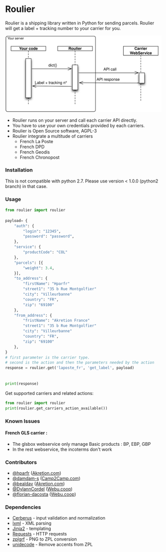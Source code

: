 Roulier
===

Roulier is a shipping library written in Python for sending parcels.
Roulier will get a label + tracking number to your carrier for you.


![big picture](overview.svg)


* Roulier runs on your server and call each carrier API directly.
* You have to use your own credentials provided by each carriers.
* Roulier is Open Source software, AGPL-3
* Roulier integrate a multitude of carriers
    * French La Poste
    * French DPD
    * French Geodis
    * French Chronopost

### Installation

This is not compatible with python 2.7.
Please use version < 1.0.0 (python2 branch) in that case.

### Usage

```python
from roulier import roulier

payload= {
	"auth": {
		"login": "12345",
		"password": "password",
	},
	"service": {
		"productCode": "COL"
	},
	"parcels": [{
		"weight": 3.4,
	}],
	"to_address": {
		"firstName": "Hparfr"
		"street1": "35 b Rue Montgolfier"
		"city": "Villeurbanne"
        "country": "FR",
        "zip": "69100"
   	},
   	"from_address": {
		"fristName": "Akretion France"
		"street1": "35 b Rue Montgolfier"
		"city": "Villeurbanne"
        "country": "FR",
        "zip": "69100"
   	},
}
# first parameter is the carrier type.
# second is the action and then the parameters needed by the action
response = roulier.get('laposte_fr', 'get_label', payload)


print(response)

```


Get supported carriers and related actions:
```python
from roulier import roulier
print(roulier.get_carriers_action_available())
```

### Known Issues
#### French GLS carrier :
* The glsbox webservice only manage Basic products : BP, EBP, GBP
* In the rest webservice, the incoterms don't work


### Contributors


* [@hparfr](https://github.com/hparfr) ([Akretion.com](https://akretion.com))
* [@damdam-s](https://github.com/damdam-s) ([Camp2Camp.com](http://camptocamp.com))
* [@bealdav](https://github.com/bealdav) ([Akretion.com](https://akretion.com))
* [@DylannCordel](https://github.com/DylannCordel) ([Webu.coop](https://www.webu.coop))
* [@florian-dacosta](https://github.com/florian-dacosta) ([Webu.coop](https://akretion.com))


### Dependencies

* [Cerberus](http://docs.python-cerberus.org/) - input validation and normalization
* [lxml](http://lxml.de/) - XML parsing
* [Jinja2](http://jinja.pocoo.org/) - templating
* [Requests](http://docs.python-requests.org/) - HTTP requests
* [zplgrf](https://github.com/kylemacfarlane/zplgrf) - PNG to ZPL conversion
* [unidecode](https://pypi.python.org/pypi/Unidecode) - Remove accents from ZPL
